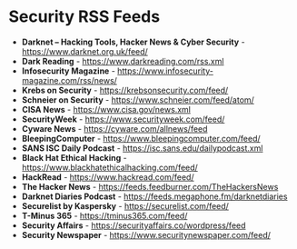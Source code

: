 
# Security RSS Feeds

- **Darknet – Hacking Tools, Hacker News & Cyber Security** - https://www.darknet.org.uk/feed/
- **Dark Reading** - https://www.darkreading.com/rss.xml
- **Infosecurity Magazine** - https://www.infosecurity-magazine.com/rss/news/
- **Krebs on Security** - https://krebsonsecurity.com/feed/
- **Schneier on Security** - https://www.schneier.com/feed/atom/
- **CISA News** - https://www.cisa.gov/news.xml
- **SecurityWeek** - https://www.securityweek.com/feed/
- **Cyware News** - https://cyware.com/allnews/feed
- **BleepingComputer** - https://www.bleepingcomputer.com/feed/
- **SANS ISC Daily Podcast** - https://isc.sans.edu/dailypodcast.xml
- **Black Hat Ethical Hacking** - https://www.blackhatethicalhacking.com/feed/
- **HackRead** - https://www.hackread.com/feed/
- **The Hacker News** - https://feeds.feedburner.com/TheHackersNews
- **Darknet Diaries Podcast** - https://feeds.megaphone.fm/darknetdiaries
- **Securelist by Kaspersky** - https://securelist.com/feed/
- **T-Minus 365** - https://tminus365.com/feed/
- **Security Affairs** - https://securityaffairs.co/wordpress/feed
- **Security Newspaper** - https://www.securitynewspaper.com/feed/
